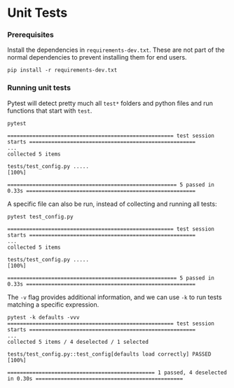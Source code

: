 # Unit Tests

### Prerequisites

Install the dependencies in `requirements-dev.txt`. These are not part of the normal dependencies to prevent installing
them for end users.

```
pip install -r requirements-dev.txt
```

### Running unit tests

Pytest will detect pretty much all `test*` folders and python files and run functions that start with `test`.

```
pytest

===================================================== test session starts =====================================================
...
collected 5 items                                                                                                             

tests/test_config.py .....                                                                                               [100%]

====================================================== 5 passed in 0.33s ======================================================
```

A specific file can also be run, instead of collecting and running all tests:

```
pytest test_config.py

===================================================== test session starts =====================================================
...
collected 5 items                                                                                                             

tests/test_config.py .....                                                                                               [100%]

====================================================== 5 passed in 0.33s ======================================================
```

The `-v` flag provides additional information, and we can use `-k` to run tests matching a specific expression.

```
pytest -k defaults -vvv
===================================================== test session starts =====================================================
...
collected 5 items / 4 deselected / 1 selected                                                                                 

tests/test_config.py::test_config[defaults load correctly] PASSED                                                        [100%]

=============================================== 1 passed, 4 deselected in 0.30s ===============================================
```
